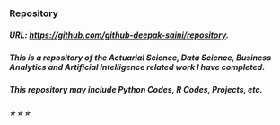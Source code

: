 ### Repository 
##### URL: https://github.com/github-deepak-saini/repository. 
##### This is a repository of the Actuarial Science, Data Science, Business Analytics and Artificial Intelligence related work I have completed. 
##### This repository may include Python Codes, R Codes, Projects, etc. 
##### ⭐ ⭐ ⭐
